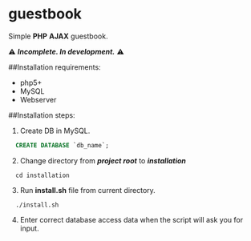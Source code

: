 # guestbook
Simple **PHP** **AJAX** guestbook.

:warning: _**Incomplete. In development.**_ :warning:

##Installation requirements:
- php5+
- MySQL
- Webserver

##Installation steps:

1. Create DB in MySQL.
  
  ```sql
    CREATE DATABASE `db_name`;
  ```
  
2. Change directory from ___project root___ to ___installation___  
  
  ```shell
    cd installation
  ```
    
3. Run __install.sh__ file from current directory.
  
  ```shell
    ./install.sh
  ```
4. Enter correct database access data when the script will ask you for input.
